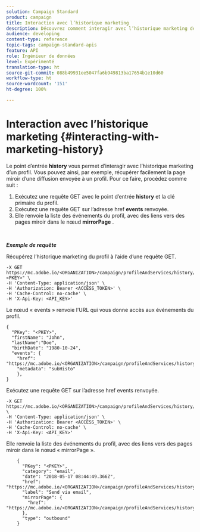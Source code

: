 ```yaml
---
solution: Campaign Standard
product: campaign
title: Interaction avec l’historique marketing
description: Découvrez comment interagir avec l’historique marketing des profils.
audience: developing
content-type: reference
topic-tags: campaign-standard-apis
feature: API
role: Ingénieur de données
level: Expérimenté
translation-type: ht
source-git-commit: 088b49931ee5047fa6b949813ba17654b1e10d60
workflow-type: ht
source-wordcount: '151'
ht-degree: 100%

---
```



# Interaction avec l’historique marketing {#interacting-with-marketing-history}

Le point d’entrée **history** vous permet d’interagir avec l’historique marketing d’un profil.
Vous pouvez ainsi, par exemple, récupérer facilement la page miroir d’une diffusion envoyée à un profil. Pour ce faire, procédez comme suit :

1. Exécutez une requête GET avec le point d’entrée **history** et la clé primaire du profil.
1. Exécutez une requête GET sur l’adresse href **events** renvoyée.
1. Elle renvoie la liste des événements du profil, avec des liens vers des pages miroir dans le nœud **mirrorPage** .

<br/>

***Exemple de requête***

Récupérez l’historique marketing du profil à l’aide d’une requête GET.

```
-X GET https://mc.adobe.io/<ORGANIZATION>/campaign/profileAndServices/history/"<PKEY>" \
-H 'Content-Type: application/json' \
-H 'Authorization: Bearer <ACCESS_TOKEN>' \
-H 'Cache-Control: no-cache' \
-H 'X-Api-Key: <API_KEY>'
```

Le nœud « events » renvoie l’URL qui vous donne accès aux événements du profil.

```
{
  "PKey": "<PKEY>",
  "firstName": "John",
  "lastName":"Doe",
  "birthDate": "1980-10-24",
  "events": {
    "href": "https://mc.adobe.io/<ORGANIZATION>/campaign/profileAndServices/history/<PKEY>/events/",
    "metadata": "subHisto"
    },
}
```

Exécutez une requête GET sur l’adresse href events renvoyée.

```
-X GET https://mc.adobe.io/<ORGANIZATION>/campaign/profileAndServices/history/<PKEY>/events \
-H 'Content-Type: application/json' \
-H 'Authorization: Bearer <ACCESS_TOKEN>' \
-H 'Cache-Control: no-cache' \
-H 'X-Api-Key: <API_KEY>'
```

Elle renvoie la liste des événements du profil, avec des liens vers des pages miroir dans le nœud « mirrorPage ».

```
    {
      "PKey": "<PKEY>",
      "category": "email",
      "date": "2018-05-17 08:44:49.366Z",
      "href": "https://mc.adobe.io/<ORGANIZATION>/campaign/profileAndServices/history/<PKEY>/events/<PKEY>",
      "label": "Send via email",
      "mirrorPage": {
        "href": "https://mc.adobe.io/<ORGANIZATION>/campaign/profileAndServices/history/<PKEY>/events/<PKEY>/mirrorPage/"
      },
      "type": "outbound"
    }
```
